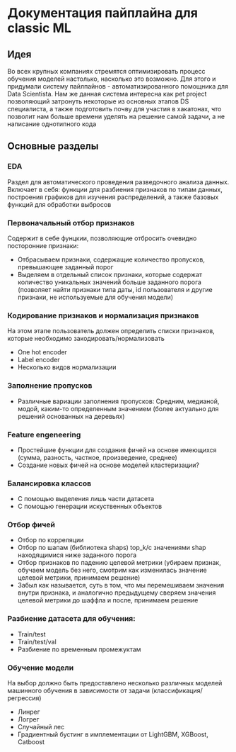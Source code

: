 # Документация пайплайна для classic ML
## Идея
Во всех крупных компаниях стремятся оптимизировать процесс обучения моделей настолько, насколько это возможно. Для этого и придумали систему пайлпайнов - автоматизированного помощника для Data Scientista. Нам же данная система интересна как pet project позволяющий затронуть некоторые из основных этапов DS специалиста, а также подготовить почву для участия в хакатонах, что позволит нам больше времени уделять на решение самой задачи, а не написание однотипного кода
## Основные разделы
### EDA
Раздел для автоматического проведения разведочного анализа данных. Включает в себя: функции для разбиения признаков по типам данных, построения 
графиков для изучения распределений, а также базовых функций для обработки выбросов
### Первоначальный отбор признаков
Содержит в себе фунцкии, позволяющие отбросить очевидно посторонние признаки:
- Отбрасываем признаки, содержащие количество пропусков, превышающее заданный порог
- Выделяем в отдельный список признаки, которые содержат количество уникальных значений больше заданного порога (позволяет найти признаки типа даты,
id пользователя и другие признаки, не используемые для обучения модели)
### Кодирование признаков и нормализация признаков
На этом этапе пользователь должен определить списки признаков, которые необходимо закодировать/нормализовать
- One hot encoder
- Label encoder
- Несколько видов нормализации
### Заполнение пропусков
- Различные вариации заполнения пропусков: Средним, медианой, модой, каким-то определенным значением (более актуально для решений основанных на деревьях)
### Feature engeneering
- Простейшие функции для создания фичей на основе имеющихся (сумма, разность, частное, произведение, среднее)
- Создание новых фичей на основе моделей кластеризации?
### Балансировка классов
- С помощью выделения лишь части датасета 
- С помощью генерации искуственных объектов
### Отбор фичей
- Отбор по корреляции
- Отбор по шапам (библиотека shaps) top_k/с значениями shap находящимися ниже заданного порога
- Отбор признаков по падению целевой метрики (убираем признак, обучаем модель без него, смотрим как изменилась значение целевой метрики, принимаем решение)
- Забыл как называется, суть в том, что мы перемешиваем значения внутри признака, и аналогично предыдущему сверяем значения целевой метрики до шаффла и после, принимаем решение
### Разбиение датасета для обучения:
- Train/test
- Train/test/val
- Разбиение по временным промежуктам
### Обучение модели
На выбор должно быть предоставлено несколько различных моделей машинного обучения в зависимости от задачи (классификация/регрессия)
- Линрег
- Логрег
- Случайный лес
- Градиентный бустинг в имплементации от LightGBM, XGBoost, Catboost
